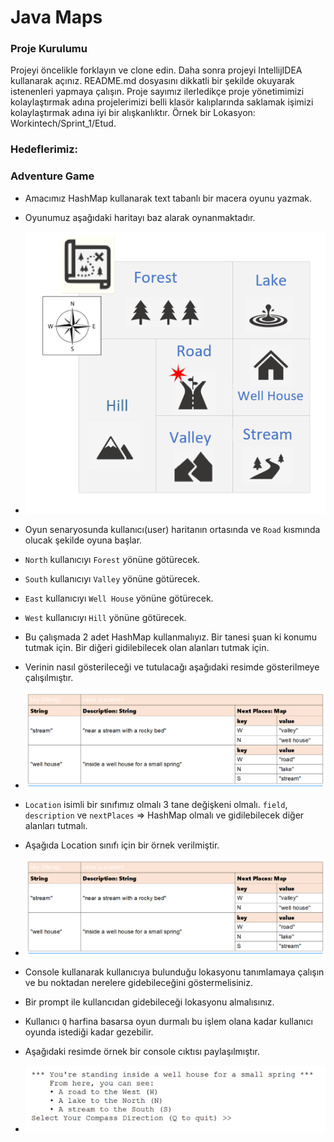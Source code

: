 #  Java Maps

### Proje Kurulumu

Projeyi öncelikle forklayın ve clone edin.
Daha sonra projeyi IntellijIDEA kullanarak açınız. README.md dosyasını dikkatli bir şekilde okuyarak istenenleri yapmaya çalışın.
Proje sayımız ilerledikçe proje yönetimimizi kolaylaştırmak adına projelerimizi belli klasör kalıplarında saklamak işimizi kolaylaştırmak adına iyi bir alışkanlıktır.
Örnek bir Lokasyon: Workintech/Sprint_1/Etud.

### Hedeflerimiz:

### Adventure Game

 * Amacımız HashMap kullanarak text tabanlı bir macera oyunu yazmak.
 * Oyunumuz aşağıdaki haritayı baz alarak oynanmaktadır.
 * ![](map1.png)
 * Oyun senaryosunda kullanıcı(user) haritanın ortasında ve ```Road``` kısmında olucak şekilde oyuna başlar.
 *  ```North``` kullanıcıyı ```Forest``` yönüne götürecek.
 *  ```South``` kullanıcıyı ```Valley``` yönüne götürecek.
 *  ```East``` kullanıcıyı ```Well House``` yönüne götürecek.
 *  ```West``` kullanıcıyı ```Hill``` yönüne götürecek.
 * Bu çalışmada 2 adet HashMap kullanmalıyız. Bir tanesi şuan ki konumu tutmak için. Bir diğeri gidilebilecek olan alanları tutmak için.
 
 * Verinin nasıl gösterileceği ve tutulacağı aşağıdaki resimde gösterilmeye çalışılmıştır.
 * ![](map2.png)
 *  ```Location``` isimli bir sınıfımız olmalı 3 tane değişkeni olmalı. ```field```, ```description```  ve ```nextPlaces``` => HashMap olmalı ve gidilebilecek diğer alanları tutmalı.
 * Aşağıda Location sınıfı için bir örnek verilmiştir.
 * ![](map2.png)

 * Console kullanarak kullanıcıya bulunduğu lokasyonu tanımlamaya çalışın ve bu noktadan nerelere gidebileceğini göstermelisiniz.
 * Bir prompt ile kullancıdan gidebileceği lokasyonu almalısınız.
 * Kullanıcı ```Q``` harfina basarsa oyun durmalı bu işlem olana kadar kullanıcı oyunda istediği kadar gezebilir.
 * Aşağıdaki resimde örnek bir console cıktısı paylaşılmıştır.
 * ![](map3.png)
  
